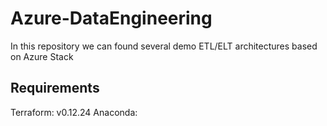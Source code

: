 # Azure-DataEngineering

In this repository we can found several demo ETL/ELT architectures based on Azure Stack

## Requirements

Terraform: v0.12.24
Anaconda:
